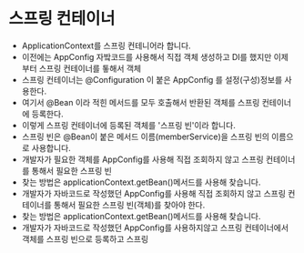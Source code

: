 # 스프링 컨테이너
- ApplicationContext를 스프링 컨테니어라 합니다.
- 이전에는 AppConfig 자밬코드를 사용해서 직접 객체 생성하고 DI를 했지만 이제부터 스프링 컨테이너를 톻해서 객체
- 스프링 컨테이너는 @Configuration 이 붙은 AppConfig 를 설정(구성)정보를 사용한다.
- 여기서 @Bean 이라 적힌 메서드를 모두 호출해서 반환된 객체를 스프링 컨테이너에 등록한다.
- 이렇게 스프링 컨테이너에 등록된 객체를 '스프링 빈'이라 합니다.
- 스프링 빈은 @Bean이 붙은 메서드 이름(memberService)을 스프링 빈의 이름으로 사용합니다.
- 개발자가 필요한 객체를 AppConfig를 사용해 직접 조회하지 않고 스프링 컨테이너를 통해서 필요한 스프링 빈
- 찾는 방법은 applicationContext.getBean()메서드를 사용해 찾습니다.
- 개발자가 자바코드로 작성했던 AppConfig를 사용해 직접 조회하지 않고 스프링 컨테이너를 통해서 필요한 스프링 빈(객체)를 찾아야 한다.
- 찾는 방법은 applicationContext.getBean()메서드를 사용해 찾습니다.
- 개발자가 자바코드로 작성했던 AppConfig를 사용하지않고 스프링 컨테이너에서 객체를 스프링 빈으로 등록하고 스프링
